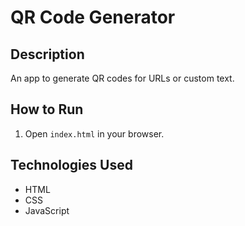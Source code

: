 
# QR Code Generator

## Description
An app to generate QR codes for URLs or custom text.

## How to Run
1. Open `index.html` in your browser.

## Technologies Used
- HTML
- CSS
- JavaScript
